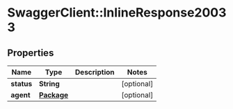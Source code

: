 # SwaggerClient::InlineResponse20033

## Properties
Name | Type | Description | Notes
------------ | ------------- | ------------- | -------------
**status** | **String** |  | [optional] 
**agent** | [**Package**](Package.md) |  | [optional] 



